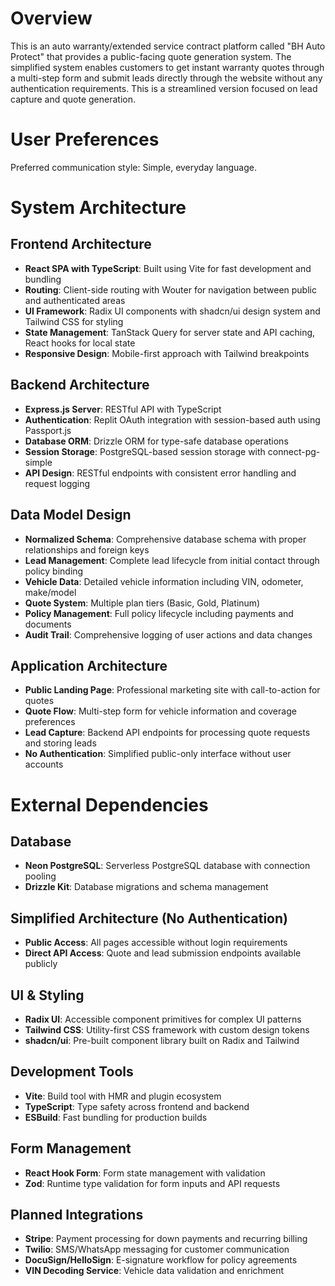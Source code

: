 # Overview

This is an auto warranty/extended service contract platform called "BH Auto Protect" that provides a public-facing quote generation system. The simplified system enables customers to get instant warranty quotes through a multi-step form and submit leads directly through the website without any authentication requirements. This is a streamlined version focused on lead capture and quote generation.

# User Preferences

Preferred communication style: Simple, everyday language.

# System Architecture

## Frontend Architecture
- **React SPA with TypeScript**: Built using Vite for fast development and bundling
- **Routing**: Client-side routing with Wouter for navigation between public and authenticated areas
- **UI Framework**: Radix UI components with shadcn/ui design system and Tailwind CSS for styling
- **State Management**: TanStack Query for server state and API caching, React hooks for local state
- **Responsive Design**: Mobile-first approach with Tailwind breakpoints

## Backend Architecture
- **Express.js Server**: RESTful API with TypeScript
- **Authentication**: Replit OAuth integration with session-based auth using Passport.js
- **Database ORM**: Drizzle ORM for type-safe database operations
- **Session Storage**: PostgreSQL-based session storage with connect-pg-simple
- **API Design**: RESTful endpoints with consistent error handling and request logging

## Data Model Design
- **Normalized Schema**: Comprehensive database schema with proper relationships and foreign keys
- **Lead Management**: Complete lead lifecycle from initial contact through policy binding
- **Vehicle Data**: Detailed vehicle information including VIN, odometer, make/model
- **Quote System**: Multiple plan tiers (Basic, Gold, Platinum)
- **Policy Management**: Full policy lifecycle including payments and documents
- **Audit Trail**: Comprehensive logging of user actions and data changes

## Application Architecture 
- **Public Landing Page**: Professional marketing site with call-to-action for quotes
- **Quote Flow**: Multi-step form for vehicle information and coverage preferences
- **Lead Capture**: Backend API endpoints for processing quote requests and storing leads
- **No Authentication**: Simplified public-only interface without user accounts

# External Dependencies

## Database
- **Neon PostgreSQL**: Serverless PostgreSQL database with connection pooling
- **Drizzle Kit**: Database migrations and schema management

## Simplified Architecture (No Authentication)
- **Public Access**: All pages accessible without login requirements
- **Direct API Access**: Quote and lead submission endpoints available publicly

## UI & Styling
- **Radix UI**: Accessible component primitives for complex UI patterns
- **Tailwind CSS**: Utility-first CSS framework with custom design tokens
- **shadcn/ui**: Pre-built component library built on Radix and Tailwind

## Development Tools
- **Vite**: Build tool with HMR and plugin ecosystem
- **TypeScript**: Type safety across frontend and backend
- **ESBuild**: Fast bundling for production builds

## Form Management
- **React Hook Form**: Form state management with validation
- **Zod**: Runtime type validation for form inputs and API requests

## Planned Integrations
- **Stripe**: Payment processing for down payments and recurring billing
- **Twilio**: SMS/WhatsApp messaging for customer communication
- **DocuSign/HelloSign**: E-signature workflow for policy agreements
- **VIN Decoding Service**: Vehicle data validation and enrichment
